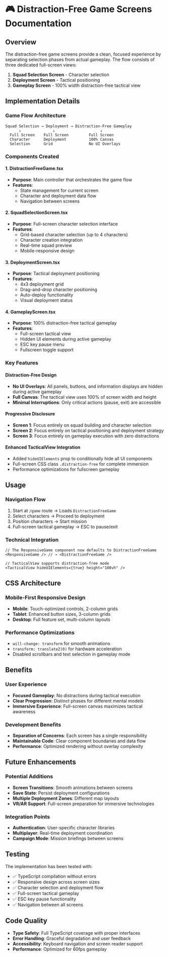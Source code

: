 # 🎮 Distraction-Free Game Screens Documentation

## Overview

The distraction-free game screens provide a clean, focused experience by separating selection phases from actual gameplay. The flow consists of three dedicated full-screen views:

1. **Squad Selection Screen** - Character selection
2. **Deployment Screen** - Tactical positioning  
3. **Gameplay Screen** - 100% width distraction-free tactical view

## Implementation Details

### Game Flow Architecture

```
Squad Selection → Deployment → Distraction-Free Gameplay
      ↓              ↓                    ↓
  Full Screen    Full Screen         Full Screen
  Character      Deployment          100% Canvas
  Selection      Grid                No UI Overlays
```

### Components Created

#### 1. DistractionFreeGame.tsx
- **Purpose**: Main controller that orchestrates the game flow
- **Features**: 
  - State management for current screen
  - Character and deployment data flow
  - Navigation between screens

#### 2. SquadSelectionScreen.tsx
- **Purpose**: Full-screen character selection interface
- **Features**:
  - Grid-based character selection (up to 4 characters)
  - Character creation integration
  - Real-time squad preview
  - Mobile-responsive design

#### 3. DeploymentScreen.tsx  
- **Purpose**: Tactical deployment positioning
- **Features**:
  - 4x3 deployment grid
  - Drag-and-drop character positioning
  - Auto-deploy functionality
  - Visual deployment status

#### 4. GameplayScreen.tsx
- **Purpose**: 100% distraction-free tactical gameplay
- **Features**:
  - Full-screen tactical view
  - Hidden UI elements during active gameplay
  - ESC key pause menu
  - Fullscreen toggle support

### Key Features

#### Distraction-Free Design
- **No UI Overlays**: All panels, buttons, and information displays are hidden during active gameplay
- **Full Canvas**: The tactical view uses 100% of screen width and height
- **Minimal Interruptions**: Only critical actions (pause, exit) are accessible

#### Progressive Disclosure
- **Screen 1**: Focus entirely on squad building and character selection
- **Screen 2**: Focus entirely on tactical positioning and deployment strategy  
- **Screen 3**: Focus entirely on gameplay execution with zero distractions

#### Enhanced TacticalView Integration
- Added `hideUIElements` prop to conditionally hide all UI components
- Full-screen CSS class `.distraction-free` for complete immersion
- Performance optimizations for fullscreen gameplay

## Usage

### Navigation Flow
1. Start at `/game` route → Loads `DistractionFreeGame`
2. Select characters → Proceed to deployment
3. Position characters → Start mission
4. Full-screen tactical gameplay → ESC to pause/exit

### Technical Integration
```tsx
// The ResponsiveGame component now defaults to DistractionFreeGame
<ResponsiveGame /> // → <DistractionFreeGame />

// TacticalView supports distraction-free mode
<TacticalView hideUIElements={true} height="100vh" />
```

## CSS Architecture

### Mobile-First Responsive Design
- **Mobile**: Touch-optimized controls, 2-column grids
- **Tablet**: Enhanced button sizes, 3-column grids  
- **Desktop**: Full feature set, multi-column layouts

### Performance Optimizations
- `will-change: transform` for smooth animations
- `transform: translateZ(0)` for hardware acceleration
- Disabled scrollbars and text selection in gameplay mode

## Benefits

### User Experience
- **Focused Gameplay**: No distractions during tactical execution
- **Clear Progression**: Distinct phases for different mental models
- **Immersive Experience**: Full-screen canvas maximizes tactical awareness

### Development Benefits
- **Separation of Concerns**: Each screen has a single responsibility
- **Maintainable Code**: Clear component boundaries and data flow
- **Performance**: Optimized rendering without overlay complexity

## Future Enhancements

### Potential Additions
- **Screen Transitions**: Smooth animations between screens
- **Save State**: Persist deployment configurations
- **Multiple Deployment Zones**: Different map layouts
- **VR/AR Support**: Full-screen preparation for immersive technologies

### Integration Points
- **Authentication**: User-specific character libraries
- **Multiplayer**: Real-time deployment coordination
- **Campaign Mode**: Mission briefings between screens

## Testing

The implementation has been tested with:
- ✅ TypeScript compilation without errors
- ✅ Responsive design across screen sizes  
- ✅ Character selection and deployment flow
- ✅ Full-screen tactical gameplay
- ✅ ESC key pause functionality
- ✅ Navigation between all screens

## Code Quality

- **Type Safety**: Full TypeScript coverage with proper interfaces
- **Error Handling**: Graceful degradation and user feedback
- **Accessibility**: Keyboard navigation and screen reader support
- **Performance**: Optimized for 60fps gameplay
